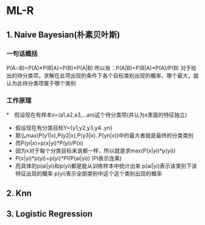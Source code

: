 # ML-R
## 1. Naive Bayesian(朴素贝叶斯)
### 一句话概括
P(A∩B)=P(A)*P(B|A)=P(B)*P(A|B)
所以有：P(A|B)=P(B|A)*P(A)/P(B)
对于给出的待分类项，求解在此项出现的条件下各个目标类别出现的概率，哪个最大，就认为此待分类项属于哪个类别
### 工作原理
*　假设现在有样本x=(a1,a2,a3,…an)这个待分类项(并认为x里面的特征独立)
*  假设现在有分类目标Y={y1,y2,y3,y4..yn}
*  那么max(P(y1|x),P(y2|x),P(y3|x)..P(yn|x))中的最大者就是最终的分类类别
*  而P(yi|x)=p(x|yi)*P(yi)/P(x)
*  因为x对于每个分类目标来说都一样，所以就是求max(P(x|yi)*p(yi))
*  P(x|yi)*p(yi)=p(yi)*PI(P(ai|yi)) (PI表示连乘)
*  而具体的p(ai|yi)和p(yi)都是能从训练样本中统计出来
   p(ai|yi)表示该类别下该特征出现的概率
   p(yi)表示全部类别中这个这个类别出现的概率
## 2. Knn
## 3. Logistic Regression
